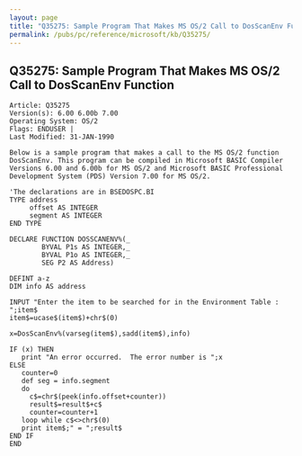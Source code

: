 ```yaml
---
layout: page
title: "Q35275: Sample Program That Makes MS OS/2 Call to DosScanEnv Function"
permalink: /pubs/pc/reference/microsoft/kb/Q35275/
---
```


## Q35275: Sample Program That Makes MS OS/2 Call to DosScanEnv Function

	Article: Q35275
	Version(s): 6.00 6.00b 7.00
	Operating System: OS/2
	Flags: ENDUSER |
	Last Modified: 31-JAN-1990
	
	Below is a sample program that makes a call to the MS OS/2 function
	DosScanEnv. This program can be compiled in Microsoft BASIC Compiler
	Versions 6.00 and 6.00b for MS OS/2 and Microsoft BASIC Professional
	Development System (PDS) Version 7.00 for MS OS/2.
	
	'The declarations are in BSEDOSPC.BI
	TYPE address
	     offset AS INTEGER
	     segment AS INTEGER
	END TYPE
	
	DECLARE FUNCTION DOSSCANENV%(_
	        BYVAL P1s AS INTEGER,_
	        BYVAL P1o AS INTEGER,_
	        SEG P2 AS Address)
	
	DEFINT a-z
	DIM info AS address
	
	INPUT "Enter the item to be searched for in the Environment Table : ";item$
	item$=ucase$(item$)+chr$(0)
	
	x=DosScanEnv%(varseg(item$),sadd(item$),info)
	
	IF (x) THEN
	   print "An error occurred.  The error number is ";x
	ELSE
	   counter=0
	   def seg = info.segment
	   do
	     c$=chr$(peek(info.offset+counter))
	     result$=result$+c$
	     counter=counter+1
	   loop while c$<>chr$(0)
	   print item$;" = ";result$
	END IF
	END
